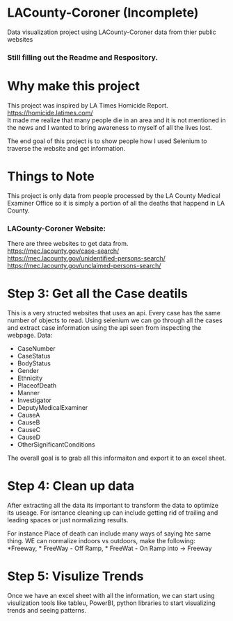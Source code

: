 # LACounty-Coroner (Incomplete)
Data visualization project using LACounty-Coroner data from thier public websites
<br />
### Still filling out the Readme and Respository.
# Why make this project
This project was inspired by LA Times Homicide Report. https://homicide.latimes.com/ <br />
It made me realize that many people die in an area and it is not mentioned in the news and I wanted to bring awareness to myself of all the lives lost. 

The end goal of this project is to show people how I used Selenium to traverse the website and get information.
# Things to Note
This project is only data from people processed by the LA County Medical Examiner Office so it is simply a portion of all the deaths that happend in LA County. 

### LACounty-Coroner Website:
There are three websites to get data from. <br />
https://mec.lacounty.gov/case-search/<br />
https://mec.lacounty.gov/unidentified-persons-search/<br />
https://mec.lacounty.gov/unclaimed-persons-search/<br />




# Step 3: Get all the Case deatils
This is a very structed websites that uses an api. Every case has the same number of objects to read. Using selenium we can go through all the cases and extract case information using the api seen from inspecting the webpage.
Data:
  * CaseNumber
  * CaseStatus
  * BodyStatus
  * Gender
  * Ethnicity
  * PlaceofDeath 
  * Manner
  * Investigator
  * DeputyMedicalExaminer
  * CauseA 
  * CauseB
  * CauseC 
  * CauseD 
  * OtherSignificantConditions

The overall goal is to grab all this informaiton and export it to an excel sheet. 

# Step 4: Clean up data
After extracting all the data its important to transform the data to optimize its useage. For isntance cleaning up can include getting rid of trailing and leading spaces or just normalizing results. 

For instance Place of death can include many ways of saying hte same thing. WE can normalize indoors vs outdoors, make the following: *Freeway, * FreeWay - Off Ramp, * FreeWat - On Ramp 
into -> Freeway

# Step 5: Visulize Trends  
Once we have an excel sheet with all the information, we can start using visulization tools like tableu, PowerBI, python libraries to start visualizing trends and seeing patterns.  
